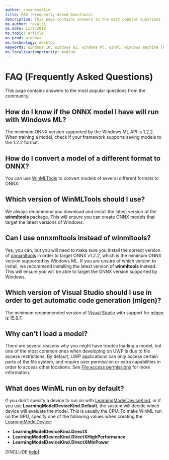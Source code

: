 ```yaml
---
author: rosanevallim
title: FAQ (Frequently Asked Questions)
description: This page contains answers to the most popular questions from the community.
ms.author: rovalli
ms.date: 11/7/2018
ms.topic: article
ms.prod: windows
ms.technology: desktop
keywords: windows 10, windows ai, windows ml, winml, windows machine learning
ms.localizationpriority: medium
---
```


# FAQ (Frequently Asked Questions)

This page contains answers to the most popular questions from the community.

## How do I know if the ONNX model I have will run with Windows ML?

The minimum ONNX version supported by the Windows ML API is 1.2.2. When training a model, check if your framework supports saving models to the 1.2.2 format.

## How do I convert a model of a different format to ONNX?

You can use [WinMLTools](convert-model-winmltools.md) to convert models of several different formats to ONNX.

## Which version of WinMLTools should I use?

We always recommend you download and install the latest version of the **winmltools** package. This will ensure you can create ONNX models that target the latest versions of Windows.

## Can I use onnxmltools instead of winmltools?

Yes, you can, but you will need to make sure you install the correct version of [onnxmltools](https://github.com/onnx/onnxmltools) in order to target ONNX v1.2.2, which is the minimum ONNX version supported by Windows ML. If you are unsure of which version to install, we recommend installing the latest version of **winmltools** instead. This 
will ensure you will be able to target the ONNX version supported by Windows.

## Which version of Visual Studio should I use in order to get automatic code generation (mlgen)?

The minimum recommended version of [Visual Studio](https://visualstudio.microsoft.com/vs/) with support for [mlgen](mlgen.md) is 15.8.7.

## Why can't I load a model?

There are several reasons why you might have trouble loading a model, but one of the most common ones when developing on UWP is due to file access restrictions. By default, UWP applications can only access certain parts of the file system, and require user permission or extra capabilities in order to access other locations. See [File access permissions](https://docs.microsoft.com/windows/uwp/files/file-access-permissions) for more information.

## What does WinML run on by default?

If you don't specify a device to run on with [LearningModelDeviceKind](https://docs.microsoft.com/uwp/api/windows.ai.machinelearning.learningmodeldevicekind), or if you use **LearningModelDeviceKind.Default**, the system will decide which device will evaluate the model. This is usually the CPU. To make WinML run on the GPU, specify one of the following values when creating the [LearningModelDevice](https://docs.microsoft.com/uwp/api/windows.ai.machinelearning.learningmodeldevice):

* **LearningModelDeviceKind.DirectX**
* **LearningModelDeviceKind.DirectXHighPerformance**
* **LearningModelDeviceKind.DirectXMinPower**

[!INCLUDE [help](includes/get-help.md)]

